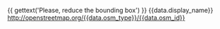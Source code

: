{{ gettext('Please, reduce the bounding box') }}
{{data.display_name}}
http://openstreetmap.org/{{data.osm_type}}/{{data.osm_id}}